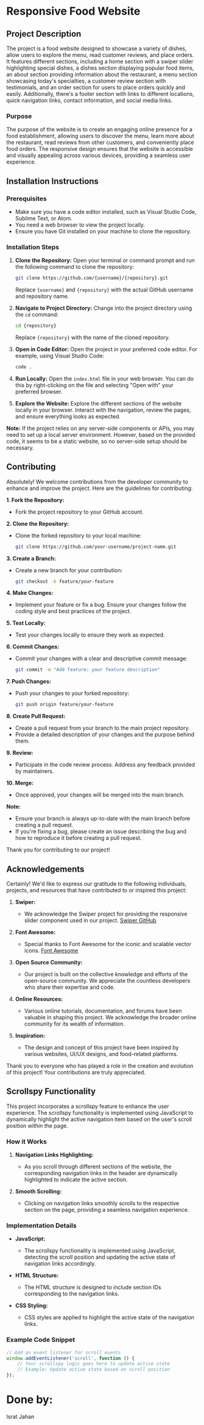 # Responsive Food Website

## Project Description

The project is a  food website designed to showcase a variety of dishes, allow users to explore the menu, read customer reviews, and place orders. It features different sections, including a home section with a swiper slider highlighting special dishes, a dishes section displaying popular food items, an about section providing information about the restaurant, a menu section showcasing today's specialties, a customer review section with testimonials, and an order section for users to place orders quickly and easily. Additionally, there's a footer section with links to different locations, quick navigation links, contact information, and social media links.

### Purpose

The purpose of the website is to create an engaging online presence for a food establishment, allowing users to discover the menu, learn more about the restaurant, read reviews from other customers, and conveniently place food orders. The responsive design ensures that the website is accessible and visually appealing across various devices, providing a seamless user experience.

## Installation Instructions

### Prerequisites

- Make sure you have a code editor installed, such as Visual Studio Code, Sublime Text, or Atom.
- You need a web browser to view the project locally.
- Ensure you have Git installed on your machine to clone the repository.

### Installation Steps

1. **Clone the Repository:**
   Open your terminal or command prompt and run the following command to clone the repository:
   ```bash
   git clone https://github.com/{username}/{repository}.git
   ```
   Replace `{username}` and `{repository}` with the actual GitHub username and repository name.

2. **Navigate to Project Directory:**
   Change into the project directory using the `cd` command:
   ```bash
   cd {repository}
   ```
   Replace `{repository}` with the name of the cloned repository.

3. **Open in Code Editor:**
   Open the project in your preferred code editor. For example, using Visual Studio Code:
   ```bash
   code .
   ```

4. **Run Locally:**
   Open the `index.html` file in your web browser. You can do this by right-clicking on the file and selecting "Open with" your preferred browser.

5. **Explore the Website:**
   Explore the different sections of the website locally in your browser. Interact with the navigation, review the pages, and ensure everything looks as expected.

**Note:** If the project relies on any server-side components or APIs, you may need to set up a local server environment. However, based on the provided code, it seems to be a static website, so no server-side setup should be necessary.

## Contributing

Absolutely! We welcome contributions from the developer community to enhance and improve the project. Here are the guidelines for contributing:

**1. Fork the Repository:**
   - Fork the project repository to your GitHub account.

**2. Clone the Repository:**
   - Clone the forked repository to your local machine:
     ```bash
     git clone https://github.com/your-username/project-name.git
     ```

**3. Create a Branch:**
   - Create a new branch for your contribution:
     ```bash
     git checkout -b feature/your-feature
     ```

**4. Make Changes:**
   - Implement your feature or fix a bug. Ensure your changes follow the coding style and best practices of the project.

**5. Test Locally:**
   - Test your changes locally to ensure they work as expected.

**6. Commit Changes:**
   - Commit your changes with a clear and descriptive commit message:
     ```bash
     git commit -m "Add feature: your feature description"
     ```

**7. Push Changes:**
   - Push your changes to your forked repository:
     ```bash
     git push origin feature/your-feature
     ```

**8. Create Pull Request:**
   - Create a pull request from your branch to the main project repository.
   - Provide a detailed description of your changes and the purpose behind them.

**9. Review:**
   - Participate in the code review process. Address any feedback provided by maintainers.

**10. Merge:**
   - Once approved, your changes will be merged into the main branch.

**Note:**
- Ensure your branch is always up-to-date with the main branch before creating a pull request.
- If you're fixing a bug, please create an issue describing the bug and how to reproduce it before creating a pull request.

Thank you for contributing to our project!

## Acknowledgements

Certainly! We'd like to express our gratitude to the following individuals, projects, and resources that have contributed to or inspired this project:

1. **Swiper:**
   - We acknowledge the Swiper project for providing the responsive slider component used in our project. [Swiper GitHub](https://github.com/nolimits4web/swiper)

2. **Font Awesome:**
   - Special thanks to Font Awesome for the iconic and scalable vector icons. [Font Awesome](https://fontawesome.com/)

3. **Open Source Community:**
   - Our project is built on the collective knowledge and efforts of the open-source community. We appreciate the countless developers who share their expertise and code.

4. **Online Resources:**
   - Various online tutorials, documentation, and forums have been valuable in shaping this project. We acknowledge the broader online community for its wealth of information.

5. **Inspiration:**
   - The design and concept of this project have been inspired by various websites, UI/UX designs, and food-related platforms.

Thank you to everyone who has played a role in the creation and evolution of this project! Your contributions are truly appreciated.

## Scrollspy Functionality

This project incorporates a scrollspy feature to enhance the user experience. The scrollspy functionality is implemented using JavaScript to dynamically highlight the active navigation item based on the user's scroll position within the page.

### How it Works

1. **Navigation Links Highlighting:**
   - As you scroll through different sections of the website, the corresponding navigation links in the header are dynamically highlighted to indicate the active section.

2. **Smooth Scrolling:**
   - Clicking on navigation links smoothly scrolls to the respective section on the page, providing a seamless navigation experience.

### Implementation Details

- **JavaScript:**
  - The scrollspy functionality is implemented using JavaScript, detecting the scroll position and updating the active state of navigation links accordingly.

- **HTML Structure:**
  - The HTML structure is designed to include section IDs corresponding to the navigation links.

- **CSS Styling:**
  - CSS styles are applied to highlight the active state of the navigation links.

### Example Code Snippet

```javascript
// Add an event listener for scroll events
window.addEventListener('scroll', function () {
    // Your scrollspy logic goes here to update active state
    // Example: Update active state based on scroll position
});

```

# Done by:
Israt Jahan
